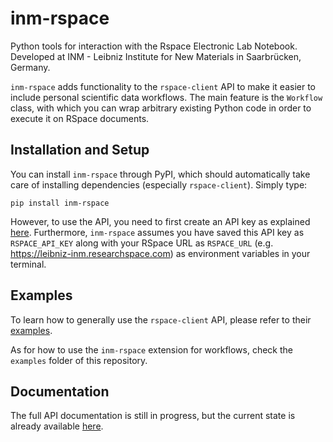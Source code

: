 # inm-rspace

Python tools for interaction with the Rspace Electronic Lab Notebook. Developed at INM - Leibniz Institute for New Materials in Saarbrücken, Germany.

`inm-rspace` adds functionality to the `rspace-client` API to make it easier to include personal scientific data workflows.
The main feature is the `Workflow` class, with which you can wrap arbitrary existing Python code in order to execute it on RSpace documents.


## Installation and Setup

You can install `inm-rspace` through PyPI, which should automatically take care of installing dependencies (especially `rspace-client`). Simply type:

`pip install inm-rspace`

However, to use the API, you need to first create an API key as explained [here](https://documentation.researchspace.com/article/v0dxtfvj7u-rspace-api-introduction).
Furthermore, `inm-rspace` assumes you have saved this API key as `RSPACE_API_KEY` along with your RSpace URL as `RSPACE_URL` (e.g. https://leibniz-inm.researchspace.com) as environment variables in your terminal.


## Examples

To learn how to generally use the `rspace-client` API, please refer to their [examples](https://github.com/rspace-os/rspace-client-python/tree/master/examples).

As for how to use the `inm-rspace` extension for workflows, check the `examples` folder of this repository.


## Documentation

The full API documentation is still in progress, but the current state is already available [here](https://sintharic.github.io/inm-rspace/).